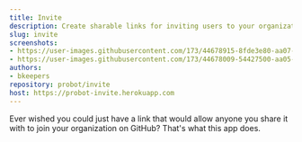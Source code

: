```yaml
---
title: Invite
description: Create sharable links for inviting users to your organization.
slug: invite
screenshots:
- https://user-images.githubusercontent.com/173/44678915-8fde3e80-aa07-11e8-9f27-b727bb34dd04.png
- https://user-images.githubusercontent.com/173/44678009-54427500-aa05-11e8-82d8-eb024b9970dc.png
authors:
- bkeepers
repository: probot/invite
host: https://probot-invite.herokuapp.com
---
```


Ever wished you could just have a link that would allow anyone you share it with to join your organization on GitHub? That's what this app does.
